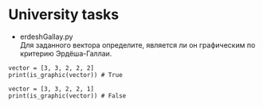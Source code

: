 # University tasks
* erdeshGallay.py<br>
Для заданного вектора определите, является ли он графическим по критерию Эрдёша-Галлаи.
```
vector = [3, 3, 2, 2, 2]
print(is_graphic(vector)) # True

vector = [3, 3, 2, 2, 1]
print(is_graphic(vector)) # False
```
